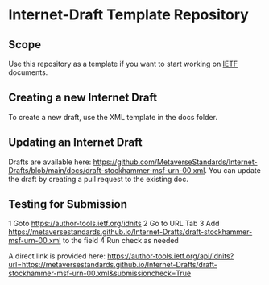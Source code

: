# Internet-Draft Template Repository

## Scope
Use this repository as a template if you want to start working on
[IETF](https://www.ietf.org/) documents.

## Creating a new Internet Draft
To create a new draft, use the XML template in the docs folder.

## Updating an Internet Draft
Drafts are available here: https://github.com/MetaverseStandards/Internet-Drafts/blob/main/docs/draft-stockhammer-msf-urn-00.xml. You can update the draft by creating a pull request to the existing doc.

## Testing for Submission
1 Goto https://author-tools.ietf.org/idnits
2 Go to URL Tab
3 Add https://metaversestandards.github.io/Internet-Drafts/draft-stockhammer-msf-urn-00.xml to the field
4 Run check as needed

A direct link is provided here: https://author-tools.ietf.org/api/idnits?url=https://metaversestandards.github.io/Internet-Drafts/draft-stockhammer-msf-urn-00.xml&submissioncheck=True
